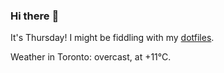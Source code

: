 ### Hi there :wave:

It's Thursday! I might be fiddling with my [dotfiles](https://github.com/bewuethr/dotfiles).

Weather in Toronto: overcast, at +11°C.
